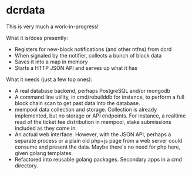 # dcrdata

This is very much a work-in-progress!

What it is/does presently:

* Registers for new-block notifications (and other ntfns) from dcrd
* When signaled by the notifier, collects a bunch of block data
* Saves it into a map in memory
* Starts a HTTP JSON API and serves up what it has

What it needs (just a few top ones):

* A real database backend, perhaps PostgreSQL and/or mongodb
* A command line utility, in cmd/rebuilddb for instance, to perform a full block
  chain scan to get past data into the database.
* mempool data collection and storage. Collection is already implemented, but no
storage or API endpoints.  For instance, a realtime read of the ticket fee
distribution in mempool, stake submissions included as they come in.
* An actual web interface.  However, with the JSON API, perhaps a separate
process or a plain old php+js page from a web server could consume and present
the data. Maybe there's no need for php here, given golang templates.
* Refactored into reusable golang packages.  Secondary apps in a cmd directory.
